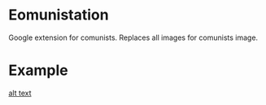 # Eomunistation
Google extension for comunists. Replaces all images for comunists image. 

# Example

[alt text](https://github.com/pedrohmorais/comunistation/blob/master/screenshot.png)
